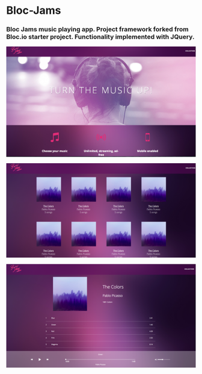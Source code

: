 # Bloc-Jams

### Bloc Jams music playing app. Project framework forked from Bloc.io starter project. Functionality implemented with JQuery.

![Landing](assets/images/landing.png)

![Collection View](assets/images/collection.png)

![Album View](/assets/images/album.png)



